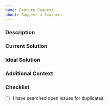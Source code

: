 ```yaml
---
name: Feature Request
about: Suggest a feature.
---
```


<!-- Please read the contributing guidelines before opening this issue. -->


### Description
<!-- What made you want to open this issue? -->


### Current Solution
<!-- Is there an alternative? -->


### Ideal Solution
<!-- This part separates an issue from a pull request, you write this in English, not code. -->


### Additional Context
<!-- Do you have anything to add to this? -->


### Checklist
<!-- All of the boxes should be checked before you open the issue. -->
<!-- Put an x inside [ ] to check it, like so: [x] -->

- [ ] I have searched open issues for duplicates.
